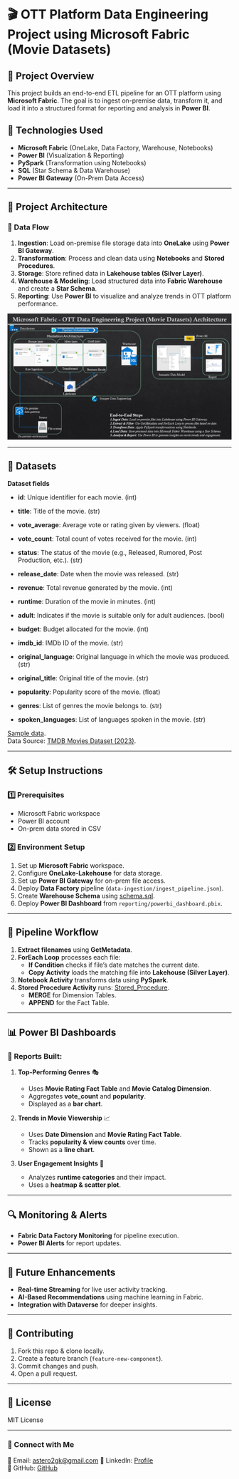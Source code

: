 # 🎬 OTT Platform Data Engineering Project using Microsoft Fabric (Movie Datasets)

## 📌 Project Overview
This project builds an end-to-end ETL pipeline for an OTT platform  using **Microsoft Fabric**. The goal is to ingest on-premise data, transform it, and load it into a structured format for reporting and analysis in **Power BI**.

## 🚀 Technologies Used
- **Microsoft Fabric** (OneLake, Data Factory, Warehouse, Notebooks)
- **Power BI** (Visualization & Reporting)
- **PySpark** (Transformation using Notebooks)
- **SQL** (Star Schema & Data Warehouse)
- **Power BI Gateway** (On-Prem Data Access)

---

## 🔧 Project Architecture
### 📌 Data Flow
1. **Ingestion**: Load on-premise file storage data into **OneLake** using **Power BI Gateway**.
2. **Transformation**: Process and clean data using **Notebooks** and **Stored Procedures**.
3. **Storage**: Store refined data in **Lakehouse tables (Silver Layer)**.
4. **Warehouse & Modeling**: Load structured data into **Fabric Warehouse** and create a **Star Schema**.
5. **Reporting**: Use **Power BI** to visualize and analyze trends in OTT platform performance.

![Project Architecture](docs/project_architecture.jpg)

---

## 📂 Datasets   
 **Dataset fields** 

- **id**: Unique identifier for each movie. (int)

- **title**: Title of the movie. (str)

- **vote_average**: Average vote or rating given by viewers. (float)

- **vote_count**: Total count of votes received for the movie. (int)

- **status**: The status of the movie (e.g., Released, Rumored, Post Production, etc.). (str)

- **release_date**: Date when the movie was released. (str)

- **revenue**: Total revenue generated by the movie. (int)

- **runtime**: Duration of the movie in minutes. (int)

- **adult**: Indicates if the movie is suitable only for adult audiences. (bool)

- **budget**: Budget allocated for the movie. (int)

- **imdb_id**: IMDb ID of the movie. (str)

- **original_language**: Original language in which the movie was produced. (str)

- **original_title**: Original title of the movie. (str)

- **popularity**: Popularity score of the movie. (float)

- **genres**: List of genres the movie belongs to. (str)

- **spoken_languages**: List of languages spoken in the movie. (str)

[Sample data](data/).    
Data Source: [TMDB Movies Dataset (2023)](https://www.kaggle.com/datasets/asaniczka/tmdb-movies-dataset-2023-930k-movies?resource=download).

---

## 🛠️ Setup Instructions
### **1️⃣ Prerequisites**
- Microsoft Fabric workspace
- Power BI account
- On-prem data stored in CSV


### **2️⃣ Environment Setup**
1. Set up **Microsoft Fabric** workspace.
2. Configure **OneLake-Lakehouse** for data storage.
3. Set up **Power BI Gateway** for on-prem file access.
4. Deploy **Data Factory** pipeline (`data-ingestion/ingest_pipeline.json`).
5. Create **Warehouse Schema** using [schema.sql](warehouse/schema.sql).
6. Deploy **Power BI Dashboard** from `reporting/powerbi_dashboard.pbix`.

---

## 🔄 Pipeline Workflow
1. **Extract filenames** using **GetMetadata**.
2. **ForEach Loop** processes each file:
   - **If Condition** checks if file’s date matches the current date.
   - **Copy Activity** loads the matching file into **Lakehouse (Silver Layer)**.
3. **Notebook Activity** transforms data using **PySpark**.
4. **Stored Procedure Activity** runs: [Stored_Procedure](warehouse/Stored_Procedure_for_Daily_Updates.sql).
   - **MERGE** for Dimension Tables.
   - **APPEND** for the Fact Table.

---

## 📊 Power BI Dashboards
### 📌 Reports Built:
1. **Top-Performing Genres** 🎭
   - Uses **Movie Rating Fact Table** and **Movie Catalog Dimension**.
   - Aggregates **vote_count** and **popularity**.
   - Displayed as a **bar chart**.

2. **Trends in Movie Viewership** 📈
   - Uses **Date Dimension** and **Movie Rating Fact Table**.
   - Tracks **popularity & view counts** over time.
   - Shown as a **line chart**.

3. **User Engagement Insights** 👥
   - Analyzes **runtime categories** and their impact.
   - Uses a **heatmap & scatter plot**.

---

## 🔍 Monitoring & Alerts
- **Fabric Data Factory Monitoring** for pipeline execution.
- **Power BI Alerts** for report updates.


---

## 🌟 Future Enhancements
- **Real-time Streaming** for live user activity tracking.
- **AI-Based Recommendations** using machine learning in Fabric.
- **Integration with Dataverse** for deeper insights.

---

## 🤝 Contributing
1. Fork this repo & clone locally.
2. Create a feature branch (`feature-new-component`).
3. Commit changes and push.
4. Open a pull request.

---

## 📝 License
MIT License

---

### 🔗 Connect with Me
📧 Email: astero2gk@gmail.com
🔗 LinkedIn: [Profile](https://www.linkedin.com/in/frank-adane-b927455)  
🚀 GitHub: [GitHub](https://github.com/frankadane)
